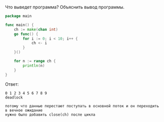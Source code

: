 Что выведет программа? Объяснить вывод программы.

```go
package main

func main() {
	ch := make(chan int)
	go func() {
		for i := 0; i < 10; i++ {
			ch <- i
		}
	}()

	for n := range ch {
		println(n)
	}
}
```

Ответ:
```
0 1 2 3 4 5 6 7 8 9
deadlock

потому что данные перестают поступать в основной поток и он переходить в вечное ожидание
нужно было добавить close(ch) после цикла 
```
